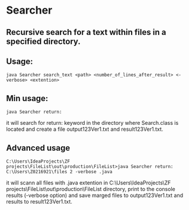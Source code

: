 # Searcher

## Recursive search for a text within files in a specified directory. 
## Usage:

```shell
java Searcher search_text <path> <number_of_lines_after_result> <-verbose> <extention>
```
## Min usage:

```shell
java Searcher return:
```

it will search for return: keyword in the directory where Search.class is located and create a file output123Ver1.txt and result123Ver1.txt.

## Advanced usage

```shell
C:\Users\IdeaProjects\ZF projects\FileList\out\production\FileList>java Searcher return: C:\Users\Z0216921\files 2 -verbose .java
```
it will scann all files with .java extention in C:\Users\IdeaProjects\ZF projects\FileList\out\production\FileList directory, print to the console results (-verbose option) and save marged files to output123Ver1.txt and results to result123Ver1.txt.
